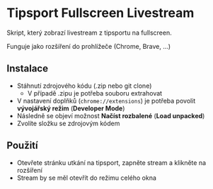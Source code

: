 # Tipsport Fullscreen Livestream

Skript, který zobrazí livestream z tipsportu na fullscreen.

Funguje jako rozšíření do prohlížeče (Chrome, Brave, ...)


## Instalace
- Stáhnutí zdrojového kódu (.zip nebo git clone)
    - V případě .zipu je potřeba souboru extrahovat
- V nastavení doplňků (`chrome://extensions`) je potřeba povolit **vývojářský režim** (**Developer Mode**)
- Následně se objeví možnost **Načíst rozbalené** (**Load unpacked**)
- Zvolíte složku se zdrojovým kódem

## Použití
- Otevřete stránku utkání na tipsport, zapněte stream a klikněte na rozšíření
- Stream by se měl otevřít do režimu celého okna
